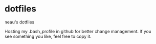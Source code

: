 # dotfiles
neau's dotfiles

Hosting my .bash_profile in github for better change management. If you see something you like, feel free to copy it.
